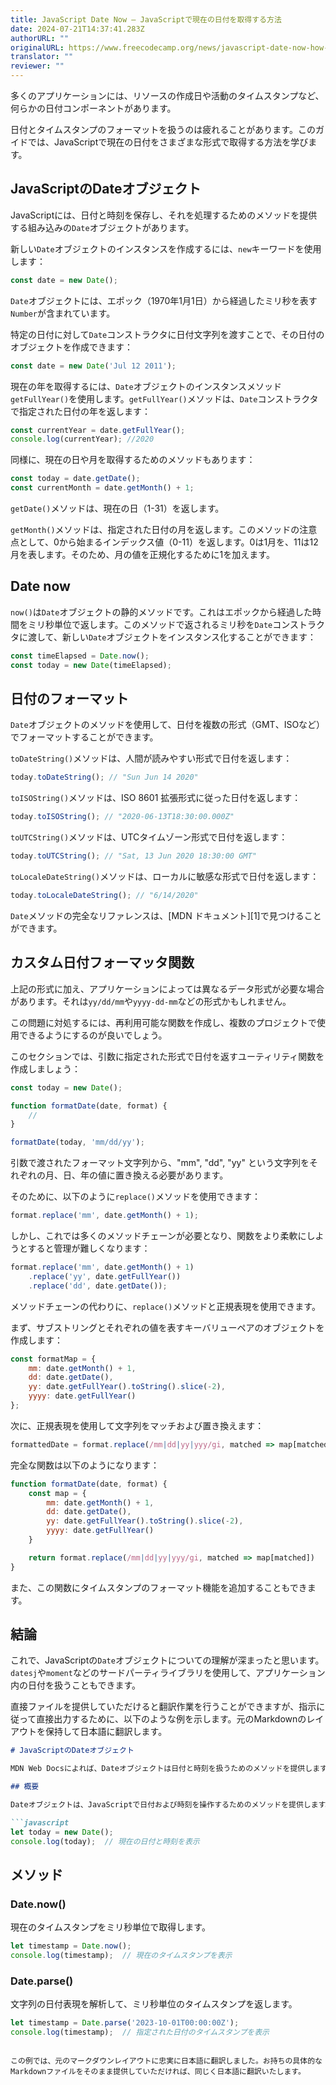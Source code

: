 ```yaml
---
title: JavaScript Date Now – JavaScriptで現在の日付を取得する方法
date: 2024-07-21T14:37:41.283Z
authorURL: ""
originalURL: https://www.freecodecamp.org/news/javascript-date-now-how-to-get-the-current-date-in-javascript/
translator: ""
reviewer: ""
---
```


多くのアプリケーションには、リソースの作成日や活動のタイムスタンプなど、何らかの日付コンポーネントがあります。

<!-- more -->

日付とタイムスタンプのフォーマットを扱うのは疲れることがあります。このガイドでは、JavaScriptで現在の日付をさまざまな形式で取得する方法を学びます。

## JavaScriptのDateオブジェクト

JavaScriptには、日付と時刻を保存し、それを処理するためのメソッドを提供する組み込みの`Date`オブジェクトがあります。

新しい`Date`オブジェクトのインスタンスを作成するには、`new`キーワードを使用します：

```js
const date = new Date();
```

`Date`オブジェクトには、エポック（1970年1月1日）から経過したミリ秒を表す`Number`が含まれています。

特定の日付に対して`Date`コンストラクタに日付文字列を渡すことで、その日付のオブジェクトを作成できます：

```js
const date = new Date('Jul 12 2011');
```

現在の年を取得するには、`Date`オブジェクトのインスタンスメソッド`getFullYear()`を使用します。`getFullYear()`メソッドは、`Date`コンストラクタで指定された日付の年を返します：

```js
const currentYear = date.getFullYear();
console.log(currentYear); //2020
```

同様に、現在の日や月を取得するためのメソッドもあります：

```js
const today = date.getDate();
const currentMonth = date.getMonth() + 1;
```

`getDate()`メソッドは、現在の日（1-31）を返します。

`getMonth()`メソッドは、指定された日付の月を返します。このメソッドの注意点として、0から始まるインデックス値（0-11）を返します。0は1月を、11は12月を表します。そのため、月の値を正規化するために1を加えます。

## Date now

`now()`は`Date`オブジェクトの静的メソッドです。これはエポックから経過した時間をミリ秒単位で返します。このメソッドで返されるミリ秒を`Date`コンストラクタに渡して、新しい`Date`オブジェクトをインスタンス化することができます：

```js
const timeElapsed = Date.now();
const today = new Date(timeElapsed);
```

## 日付のフォーマット

`Date`オブジェクトのメソッドを使用して、日付を複数の形式（GMT、ISOなど）でフォーマットすることができます。

`toDateString()`メソッドは、人間が読みやすい形式で日付を返します：

```js
today.toDateString(); // "Sun Jun 14 2020"
```

`toISOString()`メソッドは、ISO 8601 拡張形式に従った日付を返します：

```js
today.toISOString(); // "2020-06-13T18:30:00.000Z"
```

`toUTCString()`メソッドは、UTCタイムゾーン形式で日付を返します：

```js
today.toUTCString(); // "Sat, 13 Jun 2020 18:30:00 GMT"
```

`toLocaleDateString()`メソッドは、ローカルに敏感な形式で日付を返します：

```js
today.toLocaleDateString(); // "6/14/2020"
```

`Date`メソッドの完全なリファレンスは、[MDN ドキュメント][1]で見つけることができます。

## カスタム日付フォーマッタ関数

上記の形式に加え、アプリケーションによっては異なるデータ形式が必要な場合があります。それは`yy/dd/mm`や`yyyy-dd-mm`などの形式かもしれません。

この問題に対処するには、再利用可能な関数を作成し、複数のプロジェクトで使用できるようにするのが良いでしょう。

このセクションでは、引数に指定された形式で日付を返すユーティリティ関数を作成しましょう：

```js
const today = new Date();

function formatDate(date, format) {
	//
}

formatDate(today, 'mm/dd/yy');
```

引数で渡されたフォーマット文字列から、"mm", "dd", "yy" という文字列をそれぞれの月、日、年の値に置き換える必要があります。

そのために、以下のように`replace()`メソッドを使用できます：

```js
format.replace('mm', date.getMonth() + 1);
```

しかし、これでは多くのメソッドチェーンが必要となり、関数をより柔軟にしようとすると管理が難しくなります：

```js
format.replace('mm', date.getMonth() + 1)
    .replace('yy', date.getFullYear())
	.replace('dd', date.getDate());
```

メソッドチェーンの代わりに、`replace()`メソッドと正規表現を使用できます。

まず、サブストリングとそれぞれの値を表すキーバリューペアのオブジェクトを作成します：

```js
const formatMap = {
	mm: date.getMonth() + 1,
    dd: date.getDate(),
    yy: date.getFullYear().toString().slice(-2),
    yyyy: date.getFullYear()
};
```

次に、正規表現を使用して文字列をマッチおよび置き換えます：

```js
formattedDate = format.replace(/mm|dd|yy|yyy/gi, matched => map[matched]);
```

完全な関数は以下のようになります：

```js
function formatDate(date, format) {
    const map = {
        mm: date.getMonth() + 1,
        dd: date.getDate(),
        yy: date.getFullYear().toString().slice(-2),
        yyyy: date.getFullYear()
    }

    return format.replace(/mm|dd|yy|yyy/gi, matched => map[matched])
}
```

また、この関数にタイムスタンプのフォーマット機能を追加することもできます。

## 結論

これで、JavaScriptの`Date`オブジェクトについての理解が深まったと思います。`datesj`や`moment`などのサードパーティライブラリを使用して、アプリケーション内の日付を扱うこともできます。

直接ファイルを提供していただけると翻訳作業を行うことができますが、指示に従って直接出力するために、以下のような例を示します。元のMarkdownのレイアウトを保持して日本語に翻訳します。

```md
# JavaScriptのDateオブジェクト

MDN Web Docsによれば、Dateオブジェクトは日付と時刻を扱うためのメソッドを提供します。[MDNのDateのページを参照](https://developer.mozilla.org/en-US/docs/Web/JavaScript/Reference/Global_Objects/Date).

## 概要

Dateオブジェクトは、JavaScriptで日付および時刻を操作するためのメソッドを提供します。

```javascript
let today = new Date();
console.log(today);  // 現在の日付と時刻を表示
```

## メソッド

### Date.now()

現在のタイムスタンプをミリ秒単位で取得します。

```javascript
let timestamp = Date.now();
console.log(timestamp);  // 現在のタイムスタンプを表示
```

### Date.parse()

文字列の日付表現を解析して、ミリ秒単位のタイムスタンプを返します。

```javascript
let timestamp = Date.parse('2023-10-01T00:00:00Z');
console.log(timestamp);  // 指定された日付のタイムスタンプを表示
```
```

この例では、元のマークダウンレイアウトに忠実に日本語に翻訳しました。お持ちの具体的なMarkdownファイルをそのまま提供していただければ、同じく日本語に翻訳いたします。

